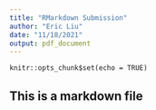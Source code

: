 ```yaml
---
title: "RMarkdown Submission"
author: "Eric Liu"
date: "11/18/2021"
output: pdf_document
---
```


```{r setup, include=FALSE}
knitr::opts_chunk$set(echo = TRUE)
```
## This is a markdown file

